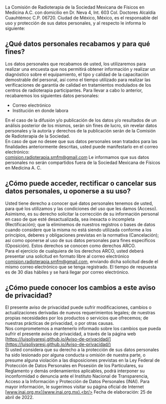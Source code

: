 La Comisión de Radioterapia de la Sociedad Mexicana de Físicos en Medicina A.C. con domicilio en Dr. Neva 4, Int. 603 Col. Doctores Alcaldía Cuauhtémoc C.P. 06720. Ciudad de México, México, es el responsable del uso y protección de sus datos personales, y al respecto le informa lo siguiente:
## ¿Qué datos personales recabamos y para qué fines?
Los datos personales que recabamos de usted, los utilizaremos para realizar una encuesta que nos permitirá obtener información y realizar un diagnóstico sobre el equipamiento, el tipo y calidad de la capacitación demostrable del personal, así como el tiempo utilizado para realizar las verificaciones de garantía de calidad en tratamientos modulados de los centros de radioterapia participantes.
Para llevar a cabo lo anterior, recabaremos los siguientes datos personales:

* Correo electrónico
* Institución en donde labora

En el caso de la difusión y/o publicación de los datos y/o resultados de un análisis posterior de los mismos, serán sin fines de lucro, sin revelar datos personales y la autoría y derechos de la publicación serán de la Comisión de Radioterapia de la Sociedad. <br/>
En caso de que no desee que sus datos personales sean tratados para las finalidades anteriormente descritas, usted puede manifestarlo en el correo electrónico:<br/> comision.radioterapia.smfm@gmail.com
Le informamos que sus datos personales no serán compartidos fuera de la Sociedad Mexicana de Físicos en Medicina A. C.
## ¿Cómo puede acceder, rectificar o cancelar sus datos personales, u oponerse a su uso?
Usted tiene derecho a conocer qué datos personales tenemos de usted, para qué los utilizamos y las condiciones del uso que les damos (Acceso). Asimismo, es su derecho solicitar la corrección de su información personal en caso de que esté desactualizada, sea inexacta o incompleta (Rectificación); que la eliminemos de nuestros registros o bases de datos cuando considere que la misma no está siendo utilizada conforme a los principios, deberes y obligaciones previstas en la normativa (Cancelación); así como oponerse al uso de sus datos personales para fines específicos (Oposición). Estos derechos se conocen como derechos ARCO.<br/>
Para el ejercicio de cualquiera de los derechos ARCO, usted deberá presentar una solicitud en formato libre al correo electrónico comision.radioterapia.smfm@gmail.com, enviando dicha solicitud desde el mismo correo electrónico que se tenga registrado. El tiempo de respuesta es de 30 días hábiles y se hará llegar por correo electrónico.
## ¿Cómo puede conocer los cambios a este aviso de privacidad?
El presente aviso de privacidad puede sufrir modificaciones, cambios o actualizaciones derivadas de nuevos requerimientos legales; de nuestras propias necesidades por los productos o servicios que ofrecemos; de nuestras prácticas de privacidad, o por otras causas.<br/>
Nos comprometemos a mantenerlo informado sobre los cambios que pueda sufrir el presente aviso de privacidad, a través de la página web [https://luisolivaresj.github.io/Aviso-de-privacidad/](https://luisolivaresj.github.io/Aviso-de-privacidad/) <br/>
Si usted considera que su derecho a la protección de sus datos personales ha sido lesionado por alguna conducta u omisión de nuestra parte, o presume alguna violación a las disposiciones previstas en la Ley Federal de Protección de Datos Personales en Posesión de los Particulares, su Reglamento y demás ordenamientos aplicables, podrá interponer su inconformidad o denuncia ante el Instituto Nacional de Transparencia, Acceso a la Información y Protección de Datos Personales (INAI). Para mayor información, le sugerimos visitar su página oficial de Internet [www.inai.org.mx](www.inai.org.mx).<br/>
Fecha de elaboración: 25 de abril de 2022.
